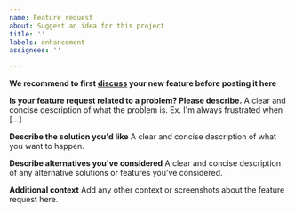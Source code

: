 ```yaml
---
name: Feature request
about: Suggest an idea for this project
title: ''
labels: enhancement
assignees: ''

---
```


**We recommend to first [discuss](https://github.com/EHDEN/CatalogueExport/discussions) your new feature before posting it here**

**Is your feature request related to a problem? Please describe.**
A clear and concise description of what the problem is. Ex. I'm always frustrated when [...]

**Describe the solution you'd like**
A clear and concise description of what you want to happen.

**Describe alternatives you've considered**
A clear and concise description of any alternative solutions or features you've considered.

**Additional context**
Add any other context or screenshots about the feature request here.
